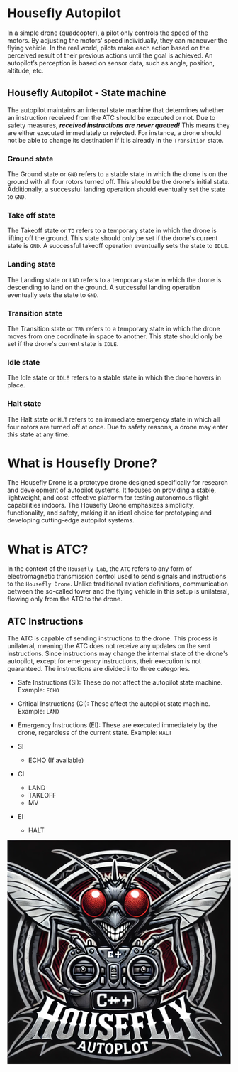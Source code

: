 # Housefly Autopilot

In a simple drone (quadcopter), a pilot only controls the speed of the motors. By adjusting the motors' speed individually, they can maneuver the flying vehicle. In the real world, pilots make each action based on the perceived result of their previous actions until the goal is achieved. An autopilot’s perception is based on sensor data, such as angle, position, altitude, etc.

## Housefly Autopilot - State machine

The autopilot maintains an internal state machine that determines whether an instruction received from the ATC should be executed or not. Due to safety measures, **_received instructions are never queued!_** This means they are either executed immediately or rejected. For instance, a drone should not be able to change its destination if it is already in the `Transition` state.

### Ground state

The Ground state or `GND` refers to a stable state in which the drone is on the ground with all four rotors turned off. This should be the drone's initial state. Additionally, a successful landing operation should eventually set the state to `GND`.

### Take off state

The Takeoff state or `TO` refers to a temporary state in which the drone is lifting off the ground. This state should only be set if the drone's current state is `GND`. A successful takeoff operation eventually sets the state to `IDLE`.

### Landing state

The Landing state or `LND` refers to a temporary state in which the drone is descending to land on the ground. A successful landing operation eventually sets the state to `GND`.

### Transition state

The Transition state or `TRN` refers to a temporary state in which the drone moves from one coordinate in space to another. This state should only be set if the drone's current state is `IDLE`.

### Idle state

The Idle state or `IDLE` refers to a stable state in which the drone hovers in place.

### Halt state

The Halt state or `HLT` refers to an immediate emergency state in which all four rotors are turned off at once. Due to safety reasons, a drone may enter this state at any time.

# What is Housefly Drone?

The Housefly Drone is a prototype drone designed specifically for research and development of autopilot systems. It focuses on providing a stable, lightweight, and cost-effective platform for testing autonomous flight capabilities indoors. The Housefly Drone emphasizes simplicity, functionality, and safety, making it an ideal choice for prototyping and developing cutting-edge autopilot systems.

# What is ATC?

In the context of the `Housefly Lab`, the `ATC` refers to any form of electromagnetic transmission control used to send signals and instructions to the `Housefly Drone`. Unlike traditional aviation definitions, communication between the so-called tower and the flying vehicle in this setup is unilateral, flowing only from the ATC to the drone.

## ATC Instructions

The ATC is capable of sending instructions to the drone. This process is unilateral, meaning the ATC does not receive any updates on the sent instructions. Since instructions may change the internal state of the drone's autopilot, except for emergency instructions, their execution is not guaranteed. The instructions are divided into three categories.

- Safe Instructions (SI): These do not affect the autopilot state machine. Example: `ECHO`
- Critical Instructions (CI): These affect the autopilot state machine. Example: `LAND`
- Emergency Instructions (EI): These are executed immediately by the drone, regardless of the current state. Example: `HALT`

- SI
  - ECHO (If available)
- CI
  - LAND
  - TAKEOFF
  - MV
- EI
  - HALT

![housefly autopilot](./public/image/logo.webp)
